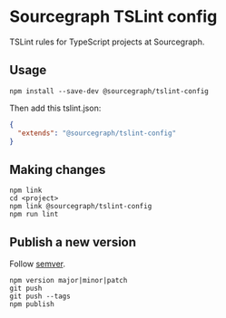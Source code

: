 
# Sourcegraph TSLint config

TSLint rules for TypeScript projects at Sourcegraph.

## Usage

```
npm install --save-dev @sourcegraph/tslint-config
```

Then add this tslint.json:

```json
{
  "extends": "@sourcegraph/tslint-config"
}
```

## Making changes

```
npm link
cd <project>
npm link @sourcegraph/tslint-config
npm run lint
```

## Publish a new version

Follow [semver](http://semver.org/).

```
npm version major|minor|patch
git push
git push --tags
npm publish
```

